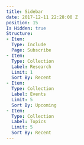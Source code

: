 ```yaml
---
title: Sidebar
date: 2017-12-11 22:28:00 Z
position: 15
Is Hidden: true
Structure:
- Item: 
  Type: Include
  Page: Subscribe
- Item: 
  Type: Collection
  Label: Research
  Limit: 1
  Sort By: Recent
- Item: 
  Type: Collection
  Label: Events
  Limit: 5
  Sort By: Upcoming
- Item: 
  Type: Collection
  Label: Topics
  Limit: 5
  Sort By: Recent
---
```


